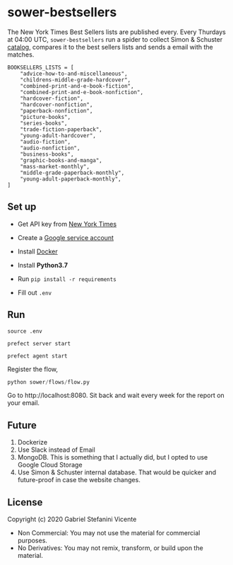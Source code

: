 # sower-bestsellers

The New York Times Best Sellers lists are published every. Every Thurdays at 04:00 UTC, `sower-bestsellers` run a spider to collect Simon & Schuster [catalog](https://www.simonandschuster.com/search/books), compares it to the best sellers lists and sends a email with the matches.

```
BOOKSELLERS_LISTS = [
    "advice-how-to-and-miscellaneous",
    "childrens-middle-grade-hardcover",
    "combined-print-and-e-book-fiction",
    "combined-print-and-e-book-nonfiction",
    "hardcover-fiction",
    "hardcover-nonfiction",
    "paperback-nonfiction",
    "picture-books",
    "series-books",
    "trade-fiction-paperback",
    "young-adult-hardcover",
    "audio-fiction",
    "audio-nonfiction",
    "business-books",
    "graphic-books-and-manga",
    "mass-market-monthly",
    "middle-grade-paperback-monthly",
    "young-adult-paperback-monthly",
]
```

## Set up

- Get API key from [New York Times](https://developers.nytimes.com)
- Create a [Google service account](https://cloud.google.com/compute/docs/access/service-accounts)

- Install [Docker](https://docs.docker.com/get-docker/)
- Install **Python3.7**
- Run ```pip install -r requirements```
- Fill out `.env`

## Run

```
source .env 

prefect server start

prefect agent start
```

Register the flow,

```python
python sower/flows/flow.py
```

Go to http://localhost:8080. Sit back and wait every week for the report on your email.

## Future

1. Dockerize
2. Use Slack instead of Email
3. MongoDB. This is something that I actually did, but I opted to use Google Cloud Storage
4. Use Simon & Schuster internal database. That would be quicker and future-proof in case the website changes.

## License

Copyright (c) 2020 Gabriel Stefanini Vicente

- Non Commercial: You may not use the material for commercial purposes.
- No Derivatives: You may not remix, transform, or build upon the material.